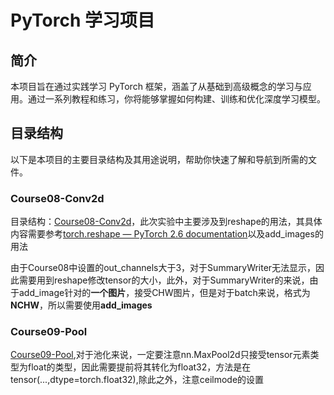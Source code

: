 # PyTorch 学习项目

## 简介
本项目旨在通过实践学习 PyTorch 框架，涵盖了从基础到高级概念的学习与应用。通过一系列教程和练习，你将能够掌握如何构建、训练和优化深度学习模型。

## 目录结构

以下是本项目的主要目录结构及其用途说明，帮助你快速了解和导航到所需的文件。



### Course08-Conv2d

目录结构：[Course08-Conv2d](./Course08-Conv2d)，此次实验中主要涉及到reshape的用法，其具体内容需要参考[torch.reshape — PyTorch 2.6 documentation](https://pytorch.org/docs/stable/generated/torch.reshape.html)以及add_images的用法



由于Course08中设置的out_channels大于3，对于SummaryWriter无法显示，因此需要用到reshape修改tensor的大小，此外，对于SummaryWriter的来说，由于add_image针对的**一个图片**，接受CHW图片，但是对于batch来说，格式为**NCHW**，所以需要使用**add_images**



### Course09-Pool

[Course09-Pool](./Course09-Pool),对于池化来说，一定要注意nn.MaxPool2d只接受tensor元素类型为float的类型，因此需要提前将其转化为float32，方法是在tensor(...,dtype=torch.float32),除此之外，注意ceilmode的设置

